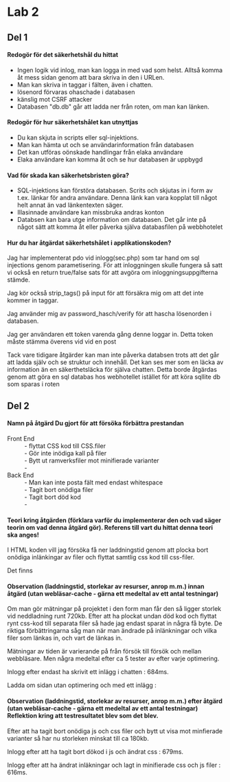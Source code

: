 <h1>Lab 2</h1>
<h2>Del 1</h2>
<h4>Redogör för det säkerhetshål du hittat</h4>

<ul> 
<li>Ingen logik vid inlog, man kan logga in med vad som helst. Alltså komma åt mess sidan genom att bara skriva in den i URLen.</li>
<li>Man kan skriva in taggar i fälten, även i chatten.</li>
<li> lösenord förvaras ohaschade i databasen</li>
<li> känslig mot CSRF attacker</li>
<li> Databasen "db.db" går att ladda ner från roten, om man kan länken.</li>
</ul>

<h4>Redogör för hur säkerhetshålet kan utnyttjas</h4>
<ul> 
<li> Du kan skjuta in scripts eller sql-injektions.</li>
<li> Man kan hämta ut och se användarinformation från databasen</li>
<li> Det kan utföras oönskade handlingar från elaka användare </li>
<li> Elaka användare kan komma åt och se hur databasen är uppbygd</li>
</ul>

<h4>Vad för skada kan säkerhetsbristen göra?</h4>
<ul> 
<li> SQL-injektions kan förstöra databasen. Scrits och skjutas in i form av t.ex. länkar för andra användare. Denna länk kan vara kopplat till något helt annat än vad länkentexten säger. </li>
<li> Illasinnade användare kan missbruka andras konton</li>
<li> Databsen kan bara utge information om databasen. Det går inte på något sätt att komma åt eller påverka själva databasfilen på webbhotelet</li>
</ul>

<h4>Hur du har åtgärdat säkerhetshålet i applikationskoden?</h4>
<p>
Jag har implementerat pdo vid inlogg(sec.php) som tar hand om sql injections genom parametisering. För att inloggningen skulle fungera så satt vi också en return true/false sats för att avgöra om inloggningsuppgifterna stämde.</p>
<p>Jag kör också strip_tags() på input för att försäkra mig om att det inte kommer in taggar.</p>

<p>Jag använder mig av password_hasch/verify för att hascha lösenorden i databasen.</p>

<p>Jag ger användaren ett token varenda gång denne loggar in. Detta token måste stämma överens vid vid en post </p>

<p>Tack vare tidigare åtgärder kan man inte påverka databsen trots att det går att ladda själv och se struktur och innehåll. Det kan ses mer som en läcka av information än en säkerthetsläcka för själva chatten. Detta borde åtgärdas genom att göra en sql databas hos webhotellet istället för att köra sqllite db som sparas i roten </p>


<h2>Del 2</h2>
<h4>Namn på åtgärd Du gjort för att försöka förbättra prestandan</h4>
<dl>
  <dt>Front End</dt>
    <dd>- flyttat CSS kod till CSS.filer</dd>
    <dd>- Gör inte inödiga kall på filer</dd>
     <dd>- Bytt ut ramverksfiler mot minifierade varianter</dd>
    <dd>- </dd>
  <dt>Back End</dt>
    <dd>- Man kan inte posta fält med endast whitespace</dd>
    <dd>- Tagit bort onödiga filer</dd>
    <dd>- Tagit bort död kod</dd>
    <dd>- </dd>
</dl>


<h4>Teori kring åtgärden (förklara varför du implementerar den och vad säger teorin om vad denna åtgärd gör). Referens till vart du hittat denna teori ska anges!</h4>
<p>
I HTML koden vill jag försöka få ner laddningstid genom att plocka bort onödiga inlänkingar av filer och flyttat samtlig css kod till css-filer.

Det finns
</p>

<h4>Observation (laddningstid, storlekar av resurser, anrop m.m.) innan åtgärd (utan webläsar-cache - gärna ett medeltal av ett antal testningar)</h4>

<p>Om man gör mätningar på projektet i den form man får den så ligger storlek vid neddladning runt 720kb.
Efter att ha plockat undan död kod och flyttat rynt css-kod till separata filer så hade jag endast sparat in några få byte.
De riktiga förbättringarna såg man när man ändrade på inlänkningar och vilka filer som länkas in, och vart de länkas in.</p>

<p>Mätningar av tiden är varierande på från försök till försök och mellan webbläsare. Men några medeltal efter ca 5 tester av efter varje optimering.

<p>Inlogg efter endast ha skrivit ett inlägg i chatten : <bold>684ms.</bold></p>

<p>Ladda om sidan utan optimering och med ett inlägg :</p>




</p>

<h4>Observation (laddningstid, storlekar av resurser, anrop m.m.) efter åtgärd (utan webläsar-cache - gärna ett medeltal av ett antal testningar)
Reflektion kring att testresultatet blev som det blev.</h4>

<p>Efter att ha tagit bort onödiga js och css filer och bytt ut visa mot minfierade varianter så har nu storleken minskat till ca 180kb.</p>

<p>Inlogg efter att ha tagit bort dökod i js och ändrat css : 679ms.</p>
<p>Inlogg efter att ha ändrat inläkningar och lagt in minifierade css och js filer : 616ms.</p>